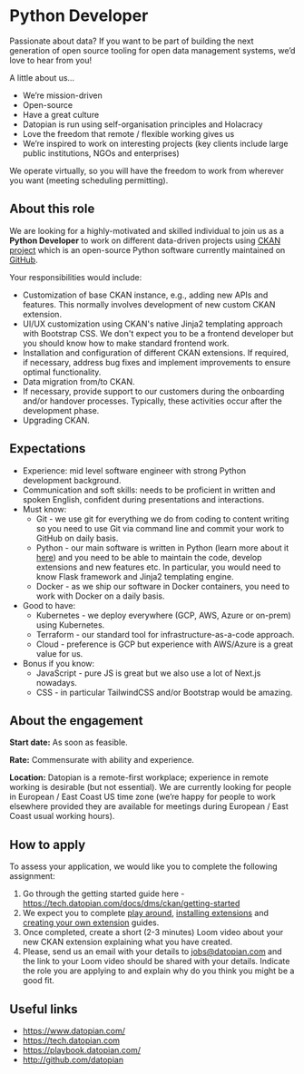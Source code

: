 # Python Developer

Passionate about data? If you want to be part of building the next generation of open source tooling for open data management systems, we’d love to hear from you!
 
A little about us… 
- We’re mission-driven 
- Open-source
- Have a great culture 
- Datopian is run using self-organisation principles and Holacracy
- Love the freedom that remote / flexible working gives us
- We’re inspired to work on interesting projects (key clients include large public institutions, NGOs and enterprises)

We operate virtually, so you will have the freedom to work from wherever you want (meeting scheduling permitting).

## About this role

We are looking for a highly-motivated and skilled individual to join us as a **Python Developer** to work on different data-driven projects using [CKAN project](https://ckan.org/) which is an open-source Python software currently maintained on [GitHub](https://github.com/ckan/ckan).

Your responsibilities would include:

- Customization of base CKAN instance, e.g., adding new APIs and features. This normally involves development of new custom CKAN extension.
- UI/UX customization using CKAN's native Jinja2 templating approach with Bootstrap CSS. We don't expect you to be a frontend developer but you should know how to make standard frontend work.
- Installation and configuration of different CKAN extensions. If required, if necessary, address bug fixes and implement improvements to ensure optimal functionality.
- Data migration from/to CKAN.
- If necessary, provide support to our customers during the onboarding and/or handover processes. Typically, these activities occur after the development phase.
- Upgrading CKAN.

## Expectations

- Experience: mid level software engineer with strong Python development background.
- Communication and soft skills: needs to be proficient in written and spoken English, confident during presentations and interactions.
- Must know:
  - Git - we use git for everything we do from coding to content writing so you need to use Git via command line and commit your work to GitHub on daily basis.
  - Python - our main software is written in Python (learn more about it [here](https://github.com/ckan/ckan)) and you need to be able to maintain the code, develop extensions and new features etc. In particular, you would need to know Flask framework and Jinja2 templating engine.
  - Docker - as we ship our software in Docker containers, you need to work with Docker on a daily basis.
- Good to have:
  - Kubernetes - we deploy everywhere (GCP, AWS, Azure or on-prem) using Kubernetes.
  - Terraform - our standard tool for infrastructure-as-a-code approach.
  - Cloud - preference is GCP but experience with AWS/Azure is a great value for us.
- Bonus if you know:
  - JavaScript - pure JS is great but we also use a lot of Next.js nowadays.
  - CSS - in particular TailwindCSS and/or Bootstrap would be amazing.

## About the engagement

**Start date:** As soon as feasible.

**Rate:** Commensurate with ability and experience.

**Location:** Datopian is a remote-first workplace; experience in remote working is desirable (but not essential). We are currently looking for people in European  / East Coast US time zone (we’re happy for people to work elsewhere provided they are available for meetings during European / East Coast usual working hours).

## How to apply

To assess your application, we would like you to complete the following assignment:

1. Go through the getting started guide here - https://tech.datopian.com/docs/dms/ckan/getting-started
2. We expect you to complete [play around](https://tech.datopian.com/dms/ckan/play-around), [installing extensions](https://tech.datopian.com/dms/ckan/install-extension) and [creating your own extension](https://tech.datopian.com/dms/ckan/create-extension) guides.
3. Once completed, create a short (2-3 minutes) Loom video about your new CKAN extension explaining what you have created.
4. Please, send us an email with your details to jobs@datopian.com and the link to your Loom video should be shared with your details. Indicate the role you are applying to and explain why do you think you might be a good fit.

## Useful links

- https://www.datopian.com/
- https://tech.datopian.com
- https://playbook.datopian.com/
- http://github.com/datopian
